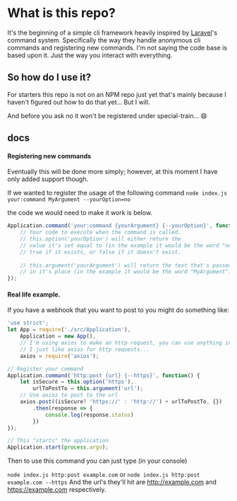 # What is this repo?
It's the beginning of a simple cli framework heavily inspired by [Laravel](https://laravel.com)'s command system. Specifically the way they handle anonymous cli commands and registering new commands. I'm not saying the code base is based upon it. Just the way you interact with everything.

## So how do I use it?

For starters this repo is not on an NPM repo just yet that's mainly because I haven't figured out how to do that yet... But I will.

And before you ask no it won't be registered under special-train... :smile:

## docs

#### Registering new commands
Eventually this will be done more simply; however, at this moment I have only added support though.


If we wanted to register the usage of the following command
`node index.js your:command MyArgument --yourOption=no`

the code we would need to make it work is below.
```javascript
Application.command('your:command {yourArgument} {--yourOption}', function() {
    // Your code to execute when the command is called.
    // this.option('yourOption') will either return the 
    // value it's set equal to (in the example it would be the word "no",
    // true if it exists, or false if it doesn't exist.
    
    // this.argument('yourArgument') will return the text that's passed
    // in it's place (in the example it would be the word "MyArgument") or null
});
```
#### Real life example.

If you have a webhook that you want to post to you might do something like:

```javascript
'use strict';
let App = require('./src/Application'),
    Application = new App(),
    // I'm using axios to make an http request, you can use anything in this closure,
    // I just like axios for http requests...
    axios = require('axios');

// Register your command
Application.command('http:post {url} {--https}', function() {
    let isSecure = this.option('https'),
        urlToPostTo = this.argument('url');
    // Use axios to post to the url
    axios.post((isSecure? 'https://' : 'http://') + urlToPostTo, {})
        .then(response => {
            console.log(response.status)
        })
});

// This "starts" the application
Application.start(process.argv);
```
Then to use this command you can just type (in your console)

`node index.js http:post example.com` or `node index.js http:post example.com --https`
And the url's they'll hit are http://example.com and https://example.com respectively.


